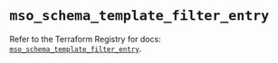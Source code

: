 # `mso_schema_template_filter_entry`

Refer to the Terraform Registry for docs: [`mso_schema_template_filter_entry`](https://registry.terraform.io/providers/ciscodevnet/mso/1.5.3/docs/resources/schema_template_filter_entry).
